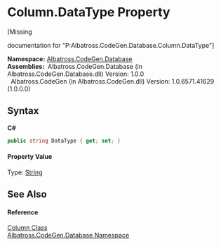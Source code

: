 # Column.DataType Property 
 

\[Missing <summary> documentation for "P:Albatross.CodeGen.Database.Column.DataType"\]

**Namespace:**&nbsp;<a href="E11F5D98">Albatross.CodeGen.Database</a><br />**Assemblies:**&nbsp;&nbsp;Albatross.CodeGen.Database (in Albatross.CodeGen.Database.dll) Version: 1.0.0<br />&nbsp;&nbsp;Albatross.CodeGen (in Albatross.CodeGen.dll) Version: 1.0.6571.41629 (1.0.0.0)<br />

## Syntax

**C#**<br />
``` C#
public string DataType { get; set; }
```


#### Property Value
Type: <a href="http://msdn2.microsoft.com/en-us/library/s1wwdcbf" target="_blank">String</a>

## See Also


#### Reference
<a href="9459F463">Column Class</a><br /><a href="E11F5D98">Albatross.CodeGen.Database Namespace</a><br />